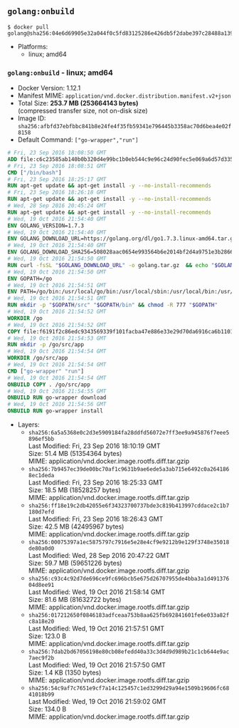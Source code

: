 ## `golang:onbuild`

```console
$ docker pull golang@sha256:04e6d69905e32a044f0c5fd83125286e426db5f2dabe397c28488a139a7e4072
```

-	Platforms:
	-	linux; amd64

### `golang:onbuild` - linux; amd64

-	Docker Version: 1.12.1
-	Manifest MIME: `application/vnd.docker.distribution.manifest.v2+json`
-	Total Size: **253.7 MB (253664143 bytes)**  
	(compressed transfer size, not on-disk size)
-	Image ID: `sha256:afbfd37ebfbbc841b8e24fe4f35fb59341e796445b3358ac70d6bea4e02f8158`
-	Default Command: `["go-wrapper","run"]`

```dockerfile
# Fri, 23 Sep 2016 18:08:50 GMT
ADD file:c6c23585ab140b0b320d4e99bc1b0eb544c9e96c24d90fec5e069a6d57d335ca in / 
# Fri, 23 Sep 2016 18:08:51 GMT
CMD ["/bin/bash"]
# Fri, 23 Sep 2016 18:25:17 GMT
RUN apt-get update && apt-get install -y --no-install-recommends 		ca-certificates 		curl 		wget 	&& rm -rf /var/lib/apt/lists/*
# Fri, 23 Sep 2016 18:26:18 GMT
RUN apt-get update && apt-get install -y --no-install-recommends 		bzr 		git 		mercurial 		openssh-client 		subversion 				procps 	&& rm -rf /var/lib/apt/lists/*
# Wed, 28 Sep 2016 20:45:24 GMT
RUN apt-get update && apt-get install -y --no-install-recommends 		g++ 		gcc 		libc6-dev 		make 		pkg-config 	&& rm -rf /var/lib/apt/lists/*
# Wed, 19 Oct 2016 21:54:40 GMT
ENV GOLANG_VERSION=1.7.3
# Wed, 19 Oct 2016 21:54:40 GMT
ENV GOLANG_DOWNLOAD_URL=https://golang.org/dl/go1.7.3.linux-amd64.tar.gz
# Wed, 19 Oct 2016 21:54:40 GMT
ENV GOLANG_DOWNLOAD_SHA256=508028aac0654e993564b6e2014bf2d4a9751e3b286661b0b0040046cf18028e
# Wed, 19 Oct 2016 21:54:50 GMT
RUN curl -fsSL "$GOLANG_DOWNLOAD_URL" -o golang.tar.gz 	&& echo "$GOLANG_DOWNLOAD_SHA256  golang.tar.gz" | sha256sum -c - 	&& tar -C /usr/local -xzf golang.tar.gz 	&& rm golang.tar.gz
# Wed, 19 Oct 2016 21:54:50 GMT
ENV GOPATH=/go
# Wed, 19 Oct 2016 21:54:51 GMT
ENV PATH=/go/bin:/usr/local/go/bin:/usr/local/sbin:/usr/local/bin:/usr/sbin:/usr/bin:/sbin:/bin
# Wed, 19 Oct 2016 21:54:51 GMT
RUN mkdir -p "$GOPATH/src" "$GOPATH/bin" && chmod -R 777 "$GOPATH"
# Wed, 19 Oct 2016 21:54:52 GMT
WORKDIR /go
# Wed, 19 Oct 2016 21:54:52 GMT
COPY file:f6191f2c86edc9343569339f101facba47e886e33e29d70da6916ca6b1101a53 in /usr/local/bin/ 
# Wed, 19 Oct 2016 21:54:53 GMT
RUN mkdir -p /go/src/app
# Wed, 19 Oct 2016 21:54:54 GMT
WORKDIR /go/src/app
# Wed, 19 Oct 2016 21:54:54 GMT
CMD ["go-wrapper" "run"]
# Wed, 19 Oct 2016 21:54:54 GMT
ONBUILD COPY . /go/src/app
# Wed, 19 Oct 2016 21:54:55 GMT
ONBUILD RUN go-wrapper download
# Wed, 19 Oct 2016 21:54:56 GMT
ONBUILD RUN go-wrapper install
```

-	Layers:
	-	`sha256:6a5a5368e0c2d3e5909184fa28ddfd56072e7ff3ee9a945876f7eee5896ef5bb`  
		Last Modified: Fri, 23 Sep 2016 18:10:19 GMT  
		Size: 51.4 MB (51354364 bytes)  
		MIME: application/vnd.docker.image.rootfs.diff.tar.gzip
	-	`sha256:7b9457ec39de00bc70af1c9631b9ae6ede5a3ab715e6492c0a2641868ec1deda`  
		Last Modified: Fri, 23 Sep 2016 18:25:33 GMT  
		Size: 18.5 MB (18528257 bytes)  
		MIME: application/vnd.docker.image.rootfs.diff.tar.gzip
	-	`sha256:ff18e19c2db42055e6f34323700737bde3c819b413997cddace2c1b7180d7efd`  
		Last Modified: Fri, 23 Sep 2016 18:26:43 GMT  
		Size: 42.5 MB (42495967 bytes)  
		MIME: application/vnd.docker.image.rootfs.diff.tar.gzip
	-	`sha256:00075397a1ec5875797c7916e5e28e4cf9e9212b9e129f3748e35018de80a0d0`  
		Last Modified: Wed, 28 Sep 2016 20:47:22 GMT  
		Size: 59.7 MB (59651226 bytes)  
		MIME: application/vnd.docker.image.rootfs.diff.tar.gzip
	-	`sha256:c93c4c92d7de696ce9fc696bcb5e675d26707955de4bba3a1d49137604d8ee91`  
		Last Modified: Wed, 19 Oct 2016 21:58:14 GMT  
		Size: 81.6 MB (81632722 bytes)  
		MIME: application/vnd.docker.image.rootfs.diff.tar.gzip
	-	`sha256:017212650f0846183adfceaa753b8aa625fb692841601fe6e033a82fc8a18e20`  
		Last Modified: Wed, 19 Oct 2016 21:57:51 GMT  
		Size: 123.0 B  
		MIME: application/vnd.docker.image.rootfs.diff.tar.gzip
	-	`sha256:7dab2bd67056198e80cb08efedd40a33c3d4d9d989b21c1cb644e9ac7aec9f2b`  
		Last Modified: Wed, 19 Oct 2016 21:57:50 GMT  
		Size: 1.4 KB (1350 bytes)  
		MIME: application/vnd.docker.image.rootfs.diff.tar.gzip
	-	`sha256:54c9af7c7651e9cf7a14c125457c1ed3299d29a94e1509b19606fc6841018b99`  
		Last Modified: Wed, 19 Oct 2016 21:59:02 GMT  
		Size: 134.0 B  
		MIME: application/vnd.docker.image.rootfs.diff.tar.gzip
